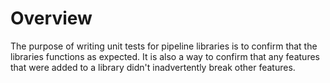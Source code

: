 # Overview

The purpose of writing unit tests for pipeline libraries is to confirm that the libraries functions as expected.
It is also a way to confirm that any features that were added to a library didn't inadvertently break other features.
